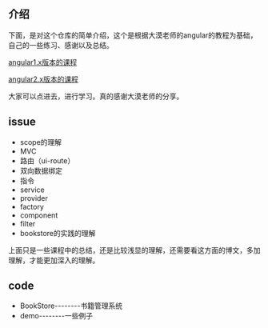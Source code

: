 ## 介绍

下面，是对这个仓库的简单介绍，这个是根据大漠老师的angular的教程为基础，自己的一些练习、感谢以及总结。

[angular1.x版本的课程](http://www.imooc.com/learn/156)

[angular2.x版本的课程](https://my.oschina.net/mumu/blog/834254)

大家可以点进去，进行学习。真的感谢大漠老师的分享。


## issue

* scope的理解
* MVC
* 路由（ui-route）
* 双向数据绑定
* 指令
* service
* provider
* factory
* component
* filter
* bookstore的实践的理解


上面只是一些课程中的总结，还是比较浅显的理解，还需要看这方面的博文，多加理解，才能更加深入的理解。
  
  
## code

 * BookStore--------书籍管理系统
 * demo--------一些例子
